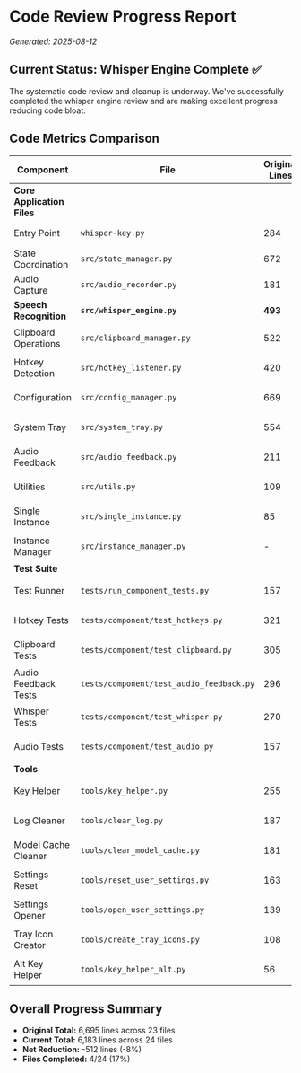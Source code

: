 # Code Review Progress Report

*Generated: 2025-08-12*

## Current Status: Whisper Engine Complete ✅

The systematic code review and cleanup is underway. We've successfully completed the whisper engine review and are making excellent progress reducing code bloat.

## Code Metrics Comparison

| Component | File | Original Lines | Current Lines | Reduction | Status |
|-----------|------|----------------|---------------|-----------|---------|
| **Core Application Files** |
| Entry Point | `whisper-key.py` | 284 | 171 | -113 (-40%) | ✅ Complete |
| State Coordination | `src/state_manager.py` | 672 | 234 | -438 (-65%) | ✅ Complete |
| Audio Capture | `src/audio_recorder.py` | 181 | 111 | -70 (-39%) | ✅ Complete |
| **Speech Recognition** | **`src/whisper_engine.py`** | **493** | **332** | **-161 (-33%)** | **✅ Complete** |
| Clipboard Operations | `src/clipboard_manager.py` | 522 | 613 | +91 (+17%) | ⏳ Pending |
| Hotkey Detection | `src/hotkey_listener.py` | 420 | 379 | -41 (-10%) | ⏳ Pending |
| Configuration | `src/config_manager.py` | 669 | 774 | +105 (+16%) | ⏳ Pending |
| System Tray | `src/system_tray.py` | 554 | 552 | -2 (<1%) | ⏳ Pending |
| Audio Feedback | `src/audio_feedback.py` | 211 | 209 | -2 (-1%) | ⏳ Pending |
| Utilities | `src/utils.py` | 109 | 128 | +19 (+17%) | ⏳ Pending |
| Single Instance | `src/single_instance.py` | 85 | - | - | ⏳ Pending* |
| Instance Manager | `src/instance_manager.py` | - | 85 | - | ⏳ New file |
| **Test Suite** |
| Test Runner | `tests/run_component_tests.py` | 157 | 157 | 0 | ⏳ Pending |
| Hotkey Tests | `tests/component/test_hotkeys.py` | 321 | 321 | 0 | ⏳ Pending |
| Clipboard Tests | `tests/component/test_clipboard.py` | 305 | 305 | 0 | ⏳ Pending |
| Audio Feedback Tests | `tests/component/test_audio_feedback.py` | 296 | 296 | 0 | ⏳ Pending |
| Whisper Tests | `tests/component/test_whisper.py` | 270 | 270 | 0 | ⏳ Pending |
| Audio Tests | `tests/component/test_audio.py` | 157 | 157 | 0 | ⏳ Pending |
| **Tools** |
| Key Helper | `tools/key_helper.py` | 255 | 255 | 0 | ⏳ Pending |
| Log Cleaner | `tools/clear_log.py` | 187 | 187 | 0 | ⏳ Pending |
| Model Cache Cleaner | `tools/clear_model_cache.py` | 181 | 181 | 0 | ⏳ Pending |
| Settings Reset | `tools/reset_user_settings.py` | 163 | 163 | 0 | ⏳ Pending |
| Settings Opener | `tools/open_user_settings.py` | 139 | 139 | 0 | ⏳ Pending |
| Tray Icon Creator | `tools/create_tray_icons.py` | 108 | 108 | 0 | ⏳ Pending |
| Alt Key Helper | `tools/key_helper_alt.py` | 56 | 56 | 0 | ⏳ Pending |

## Overall Progress Summary

- **Original Total:** 6,695 lines across 23 files
- **Current Total:** 6,183 lines across 24 files  
- **Net Reduction:** -512 lines (-8%)
- **Files Completed:** 4/24 (17%)